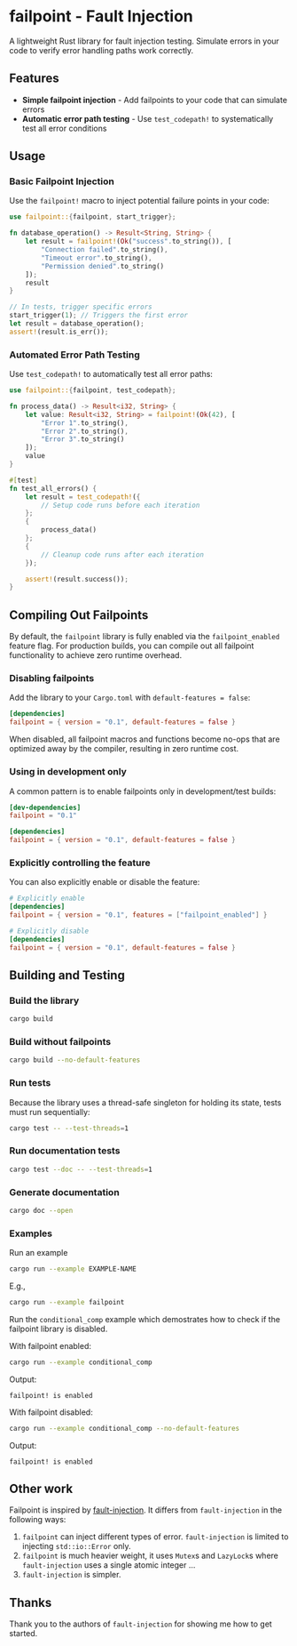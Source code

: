 # failpoint - Fault Injection

A lightweight Rust library for fault injection testing. Simulate
errors in your code to verify error handling paths work correctly.

## Features

- **Simple failpoint injection** - Add failpoints to your code that can simulate errors
- **Automatic error path testing** - Use `test_codepath!` to systematically test all error conditions

## Usage

### Basic Failpoint Injection

Use the `failpoint!` macro to inject potential failure points in your code:

```rust
use failpoint::{failpoint, start_trigger};

fn database_operation() -> Result<String, String> {
    let result = failpoint!(Ok("success".to_string()), [
        "Connection failed".to_string(),
        "Timeout error".to_string(),
        "Permission denied".to_string()
    ]);
    result
}

// In tests, trigger specific errors
start_trigger(1); // Triggers the first error
let result = database_operation();
assert!(result.is_err());
```

### Automated Error Path Testing

Use `test_codepath!` to automatically test all error paths:

```rust
use failpoint::{failpoint, test_codepath};

fn process_data() -> Result<i32, String> {
    let value: Result<i32, String> = failpoint!(Ok(42), [
        "Error 1".to_string(),
        "Error 2".to_string(),
        "Error 3".to_string()
    ]);
    value
}

#[test]
fn test_all_errors() {
    let result = test_codepath!({
        // Setup code runs before each iteration
    };
    {
        process_data()
    };
    {
        // Cleanup code runs after each iteration
    });

    assert!(result.success());
}
```

## Compiling Out Failpoints

By default, the `failpoint` library is fully enabled via the `failpoint_enabled` feature flag. For production builds, you can compile out all failpoint functionality to achieve zero runtime overhead.

### Disabling failpoints

Add the library to your `Cargo.toml` with `default-features = false`:

```toml
[dependencies]
failpoint = { version = "0.1", default-features = false }
```

When disabled, all failpoint macros and functions become no-ops that are optimized away by the compiler, resulting in zero runtime cost.

### Using in development only

A common pattern is to enable failpoints only in development/test builds:

```toml
[dev-dependencies]
failpoint = "0.1"

[dependencies]
failpoint = { version = "0.1", default-features = false }
```

### Explicitly controlling the feature

You can also explicitly enable or disable the feature:

```toml
# Explicitly enable
[dependencies]
failpoint = { version = "0.1", features = ["failpoint_enabled"] }

# Explicitly disable
[dependencies]
failpoint = { version = "0.1", default-features = false }
```

## Building and Testing

### Build the library

```bash
cargo build
```

### Build without failpoints

```bash
cargo build --no-default-features
```

### Run tests

Because the library uses a thread-safe singleton for holding its state, tests must run sequentially:

```bash
cargo test -- --test-threads=1
```

### Run documentation tests

```bash
cargo test --doc -- --test-threads=1
```

### Generate documentation

```bash
cargo doc --open
```

### Examples

Run an example

```bash
cargo run --example EXAMPLE-NAME
```

E.g., 

```bash
cargo run --example failpoint
```

Run the `conditional_comp` example which demostrates how to check if
the failpoint library is disabled.

With failpoint enabled:

```bash
cargo run --example conditional_comp
```

Output:

```
failpoint! is enabled
```


With failpoint disabled:

```bash
cargo run --example conditional_comp --no-default-features
```

Output:

```
failpoint! is enabled
```


## Other work

Failpoint is inspired by
[fault-injection](https://crates.io/crates/fault-injection).  It
differs from `fault-injection` in the following ways:

1. `failpoint` can inject different types of error. `fault-injection`
   is limited to injecting `std::io::Error` only.
2. `failpoint` is much heavier weight, it uses `Mutex`s and
   `LazyLock`s where `fault-injection` uses a single atomic integer
   ...
3. `fault-injection` is simpler.

## Thanks

Thank you to the authors of `fault-injection` for showing me how to
get started.




